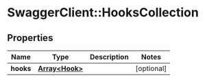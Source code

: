 # SwaggerClient::HooksCollection

## Properties
Name | Type | Description | Notes
------------ | ------------- | ------------- | -------------
**hooks** | [**Array&lt;Hook&gt;**](Hook.md) |  | [optional] 


